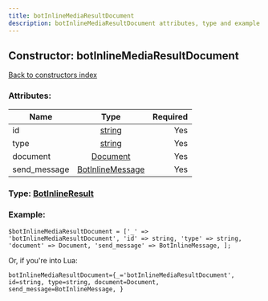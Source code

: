 ```yaml
---
title: botInlineMediaResultDocument
description: botInlineMediaResultDocument attributes, type and example
---
```

## Constructor: botInlineMediaResultDocument  
[Back to constructors index](index.md)



### Attributes:

| Name     |    Type       | Required |
|----------|:-------------:|---------:|
|id|[string](../types/string.md) | Yes|
|type|[string](../types/string.md) | Yes|
|document|[Document](../types/Document.md) | Yes|
|send\_message|[BotInlineMessage](../types/BotInlineMessage.md) | Yes|



### Type: [BotInlineResult](../types/BotInlineResult.md)


### Example:

```
$botInlineMediaResultDocument = ['_' => 'botInlineMediaResultDocument', 'id' => string, 'type' => string, 'document' => Document, 'send_message' => BotInlineMessage, ];
```  

Or, if you're into Lua:  


```
botInlineMediaResultDocument={_='botInlineMediaResultDocument', id=string, type=string, document=Document, send_message=BotInlineMessage, }

```


